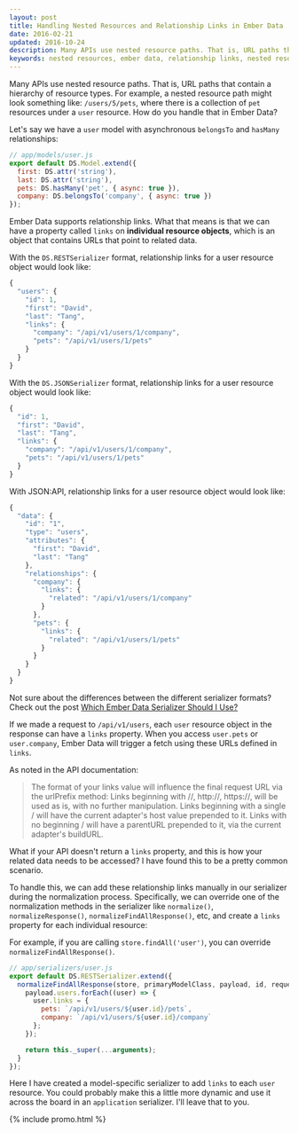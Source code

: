 ```yaml
---
layout: post
title: Handling Nested Resources and Relationship Links in Ember Data
date: 2016-02-21
updated: 2016-10-24
description: Many APIs use nested resource paths. That is, URL paths that contain a hierarchy of resource types. How do you handle that in Ember Data? Let me show you.
keywords: nested resources, ember data, relationship links, nested resource paths, nested resource URLs
---
```


Many APIs use nested resource paths. That is, URL paths that contain a hierarchy of resource types. For example, a nested resource path might look something like: `/users/5/pets`, where there is a collection of `pet` resources under a `user` resource. How do you handle that in Ember Data?

Let's say we have a `user` model with asynchronous `belongsTo` and `hasMany` relationships:

```js
// app/models/user.js
export default DS.Model.extend({
  first: DS.attr('string'),
  last: DS.attr('string'),
  pets: DS.hasMany('pet', { async: true }),
  company: DS.belongsTo('company', { async: true })
});
```

Ember Data supports relationship links. What that means is that we can have a property called `links` on __individual resource objects__, which is an object that contains URLs that point to related data.

With the `DS.RESTSerializer` format, relationship links for a user resource object would look like:

```js
{
  "users": {
    "id": 1,
    "first": "David",
    "last": "Tang",
    "links": {
      "company": "/api/v1/users/1/company",
      "pets": "/api/v1/users/1/pets"
    }
  }
}
```

With the `DS.JSONSerializer` format, relationship links for a user resource object would look like:

```js
{
  "id": 1,
  "first": "David",
  "last": "Tang",
  "links": {
    "company": "/api/v1/users/1/company",
    "pets": "/api/v1/users/1/pets"
  }
}
```

With JSON:API, relationship links for a user resource object would look like:

```js
{
  "data": {
    "id": "1",
    "type": "users",
    "attributes": {
      "first": "David",
      "last": "Tang"
    },
    "relationships": {
      "company": {
        "links": {
          "related": "/api/v1/users/1/company"
        }
      },
      "pets": {
        "links": {
          "related": "/api/v1/users/1/pets"
        }
      }
    }
  }
}
```

Not sure about the differences between the different serializer formats? Check out the post [Which Ember Data Serializer Should I Use?](/2015/12/05/which-ember-data-serializer-should-i-use.html)

If we made a request to `/api/v1/users`, each `user` resource object in the response can have a `links` property. When you access `user.pets` or `user.company`, Ember Data will trigger a fetch using these URLs defined in `links`.

As noted in the API documentation:

> The format of your links value will influence the final request URL via the urlPrefix method: Links beginning with //, http://, https://, will be used as is, with no further manipulation. Links beginning with a single / will have the current adapter's host value prepended to it. Links with no beginning / will have a parentURL prepended to it, via the current adapter's buildURL.

What if your API doesn't return a `links` property, and this is how your related data needs to be accessed? I have found this to be a pretty common scenario.

To handle this, we can add these relationship links manually in our serializer during the normalization process. Specifically, we can override one of the normalization methods in the serializer like `normalize()`, `normalizeResponse()`, `normalizeFindAllResponse()`, etc, and create a `links` property for each individual resource:

For example, if you are calling `store.findAll('user')`, you can override `normalizeFindAllResponse()`.

```js
// app/serializers/user.js
export default DS.RESTSerializer.extend({
  normalizeFindAllResponse(store, primaryModelClass, payload, id, requestType) {
    payload.users.forEach((user) => {
      user.links = {
        pets: `/api/v1/users/${user.id}/pets`,
        company: `/api/v1/users/${user.id}/company`
      };
    });

    return this._super(...arguments);
  }
});
```

Here I have created a model-specific serializer to add `links` to each `user` resource. You could probably make this a little more dynamic and use it across the board in an `application` serializer. I'll leave that to you.

{% include promo.html %}
